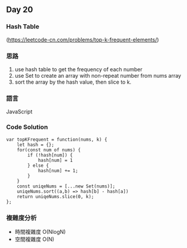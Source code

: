 ## Day 20

### Hash Table

(<https://leetcode-cn.com/problems/top-k-frequent-elements/>)

### 思路

1. use hash table to get the frequency of each number
2. use Set to create an array with non-repeat number from nums array
3. sort the array by the hash value, then slice to k.

### 語言

JavaScript

### Code Solution

```
var topKFrequent = function(nums, k) {
    let hash = {};
    for(const num of nums) {
        if (!hash[num]) {
            hash[num] = 1
        } else {
            hash[num] += 1;
        }
    }
    const uniqeNums = [...new Set(nums)];
    uniqeNums.sort((a,b) => hash[b] - hash[a])
    return uniqeNums.slice(0, k);
};
```

### 複雜度分析

- 時間複雜度 O(NlogN)
- 空間複雜度 O(N)
